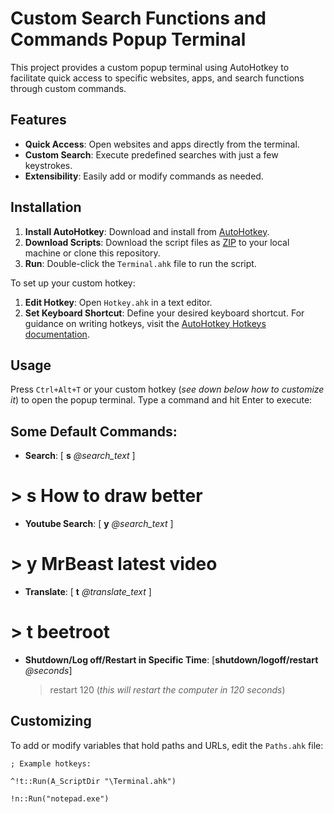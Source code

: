 # Custom Search Functions and Commands Popup Terminal

This project provides a custom popup terminal using AutoHotkey to facilitate quick access to specific websites, apps, and search functions through custom commands.

## Features

- **Quick Access**: Open websites and apps directly from the terminal.
- **Custom Search**: Execute predefined searches with just a few keystrokes.
- **Extensibility**: Easily add or modify commands as needed.

## Installation

1. **Install AutoHotkey**: Download and install from [AutoHotkey](https://www.autohotkey.com/).
2. **Download Scripts**: Download the script files as [ZIP](https://github.com/zarkyzaric/Terminal-v2/archive/refs/heads/main.zip) to your local machine or clone this repository.
3. **Run**: Double-click the `Terminal.ahk` file to run the script.


To set up your custom hotkey:
1. **Edit Hotkey**: Open `Hotkey.ahk` in a text editor.
2. **Set Keyboard Shortcut**: Define your desired keyboard shortcut. For guidance on writing hotkeys, visit the [AutoHotkey Hotkeys documentation](https://www.autohotkey.com/docs/Hotkeys.htm).
## Usage

Press `Ctrl+Alt+T` or your custom hotkey (*see down below how to customize it*) to open the popup terminal. Type a command and hit Enter to execute:

## Some Default Commands:
- **Search**: [ **s** *@search_text* ]
#    > **s** How to draw better
- **Youtube Search**: [ **y** *@search_text* ]
#    > **y** MrBeast latest video
- **Translate**: [ **t** *@translate_text* ]
#    > **t** beetroot
- **Shutdown/Log off/Restart in Specific Time**: [**shutdown/logoff/restart** *@seconds*]
    > restart 120 (*this will restart the computer in 120 seconds*)




## Customizing

To add or modify variables that hold paths and URLs, edit the `Paths.ahk` file:
```ahk
; Example hotkeys:

^!t::Run(A_ScriptDir "\Terminal.ahk")

!n::Run("notepad.exe")

